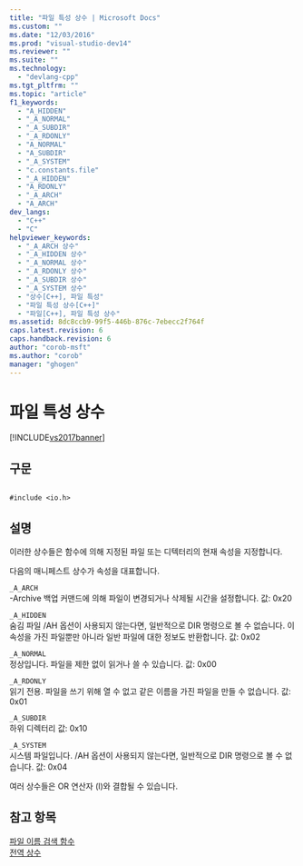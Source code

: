 ```yaml
---
title: "파일 특성 상수 | Microsoft Docs"
ms.custom: ""
ms.date: "12/03/2016"
ms.prod: "visual-studio-dev14"
ms.reviewer: ""
ms.suite: ""
ms.technology: 
  - "devlang-cpp"
ms.tgt_pltfrm: ""
ms.topic: "article"
f1_keywords: 
  - "A_HIDDEN"
  - "_A_NORMAL"
  - "_A_SUBDIR"
  - "_A_RDONLY"
  - "A_NORMAL"
  - "A_SUBDIR"
  - "_A_SYSTEM"
  - "c.constants.file"
  - "_A_HIDDEN"
  - "A_RDONLY"
  - "_A_ARCH"
  - "A_ARCH"
dev_langs: 
  - "C++"
  - "C"
helpviewer_keywords: 
  - "_A_ARCH 상수"
  - "_A_HIDDEN 상수"
  - "_A_NORMAL 상수"
  - "_A_RDONLY 상수"
  - "_A_SUBDIR 상수"
  - "_A_SYSTEM 상수"
  - "상수[C++], 파일 특성"
  - "파일 특성 상수[C++]"
  - "파일[C++], 파일 특성 상수"
ms.assetid: 8dc8ccb9-99f5-446b-876c-7ebecc2f764f
caps.latest.revision: 6
caps.handback.revision: 6
author: "corob-msft"
ms.author: "corob"
manager: "ghogen"
---
```

# 파일 특성 상수
[!INCLUDE[vs2017banner](../assembler/inline/includes/vs2017banner.md)]

## 구문  
  
```  
  
#include <io.h>  
```  
  
## 설명  
 이러한 상수들은 함수에 의해 지정된 파일 또는 디텍터리의 현재 속성을 지정합니다.  
  
 다음의 매니페스트 상수가 속성을 대표합니다.  
  
 `_A_ARCH`  
 \-Archive  백업 커맨드에 의해 파일이 변경되거나 삭제될 시간을 설정합니다.  값: 0x20  
  
 `_A_HIDDEN`  
 숨김 파일  \/AH 옵션이 사용되지 않는다면, 일반적으로 DIR 명령으로 볼 수 없습니다.  이 속성을 가진 파일뿐만 아니라 일반 파일에 대한 정보도 반환합니다.  값: 0x02  
  
 `_A_NORMAL`  
 정상입니다.  파일을 제한 없이 읽거나 쓸 수 있습니다.  값: 0x00  
  
 `_A_RDONLY`  
 읽기 전용.  파일을 쓰기 위해 열 수 없고 같은 이름을 가진 파일을 만들 수 없습니다.  값: 0x01  
  
 `_A_SUBDIR`  
 하위 디렉터리  값: 0x10  
  
 `_A_SYSTEM`  
 시스템 파일입니다.  \/AH 옵션이 사용되지 않는다면, 일반적으로 DIR 명령으로 볼 수 없습니다.  값: 0x04  
  
 여러 상수들은 OR 연산자 \(l\)와 결합될 수 있습니다.  
  
## 참고 항목  
 [파일 이름 검색 함수](../c-runtime-library/filename-search-functions.md)   
 [전역 상수](../c-runtime-library/global-constants.md)